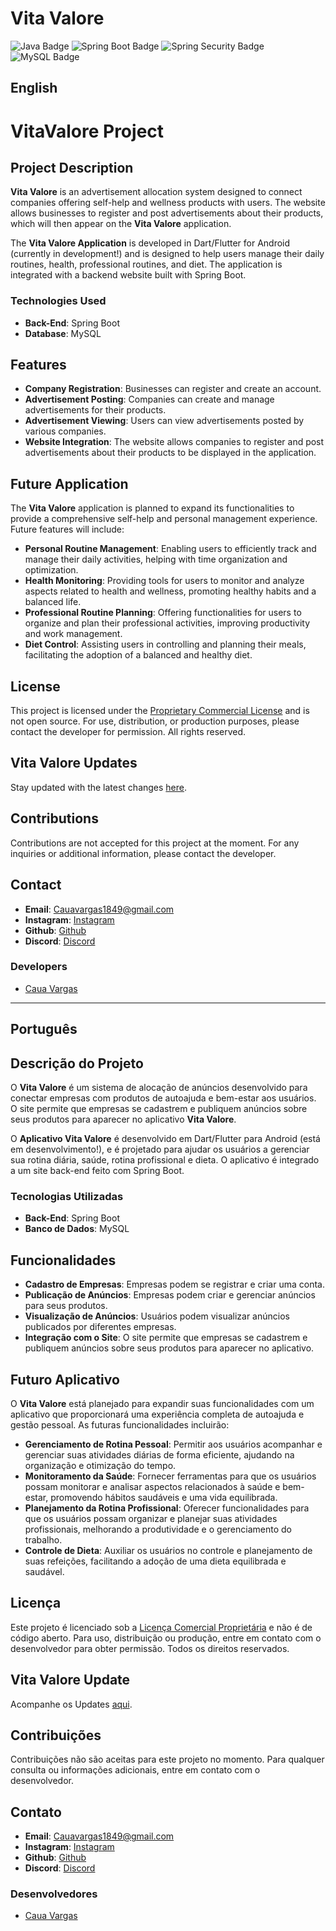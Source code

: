 # Vita Valore

![Java Badge](https://img.shields.io/badge/Java-17-ED8B00?style=for-the-badge&logo=openjdk&logoColor=white)
![Spring Boot Badge](https://img.shields.io/badge/Spring%20Boot-3.3.3-6DB33F?style=for-the-badge&logo=spring&logoColor=white)
![Spring Security Badge](https://img.shields.io/badge/Spring_Security-6DB33F?style=for-the-badge&logo=Spring-Security&logoColor=white)
![MySQL Badge](https://img.shields.io/badge/MySQL-005C84?style=for-the-badge&logo=mysql&logoColor=white)
<!--![Website Status Badge](https://img.shields.io/website-up-down-green-red/http/cv.lbesson.qc.to.svg)-->


## English


# VitaValore Project

## Project Description

**Vita Valore** is an advertisement allocation system designed to connect companies offering self-help and wellness products with users. The website allows businesses to register and post advertisements about their products, which will then appear on the **Vita Valore** application.

The **Vita Valore Application** is developed in Dart/Flutter for Android (currently in development!) and is designed to help users manage their daily routines, health, professional routines, and diet. The application is integrated with a backend website built with Spring Boot.

### Technologies Used

- **Back-End**: Spring Boot
- **Database**: MySQL

## Features

- **Company Registration**: Businesses can register and create an account.
- **Advertisement Posting**: Companies can create and manage advertisements for their products.
- **Advertisement Viewing**: Users can view advertisements posted by various companies.
- **Website Integration**: The website allows companies to register and post advertisements about their products to be displayed in the application.

## Future Application

The **Vita Valore** application is planned to expand its functionalities to provide a comprehensive self-help and personal management experience. Future features will include:

- **Personal Routine Management**: Enabling users to efficiently track and manage their daily activities, helping with time organization and optimization.
- **Health Monitoring**: Providing tools for users to monitor and analyze aspects related to health and wellness, promoting healthy habits and a balanced life.
- **Professional Routine Planning**: Offering functionalities for users to organize and plan their professional activities, improving productivity and work management.
- **Diet Control**: Assisting users in controlling and planning their meals, facilitating the adoption of a balanced and healthy diet.

## License

This project is licensed under the [Proprietary Commercial License](./LICENSE) and is not open source. For use, distribution, or production purposes, please contact the developer for permission. All rights reserved.

## Vita Valore Updates

Stay updated with the latest changes [here](./Update.md).

## Contributions

Contributions are not accepted for this project at the moment. For any inquiries or additional information, please contact the developer.

## Contact

- **Email**: [Cauavargas1849@gmail.com](mailto:Cauavargas1849@gmail.com)
- **Instagram**: [Instagram](https://www.instagram.com/vargass_54/)
- **Github**: [Github](https://github.com/Caua23)
- **Discord**: [Discord](https://discord.com/users/1058118949893570672)

### Developers

- [Caua Vargas](https://github.com/Caua23)

---

## Português

## Descrição do Projeto

O **Vita Valore** é um sistema de alocação de anúncios desenvolvido para conectar empresas com produtos de autoajuda e bem-estar aos usuários. O site permite que empresas se cadastrem e publiquem anúncios sobre seus produtos para aparecer no aplicativo **Vita Valore**.

O **Aplicativo Vita Valore** é desenvolvido em Dart/Flutter para Android (está em desenvolvimento!), e é projetado para ajudar os usuários a gerenciar sua rotina diária, saúde, rotina profissional e dieta. O aplicativo é integrado a um site back-end feito com Spring Boot.

### Tecnologias Utilizadas

- **Back-End**: Spring Boot
- **Banco de Dados**: MySQL

## Funcionalidades

- **Cadastro de Empresas**: Empresas podem se registrar e criar uma conta.
- **Publicação de Anúncios**: Empresas podem criar e gerenciar anúncios para seus produtos.
- **Visualização de Anúncios**: Usuários podem visualizar anúncios publicados por diferentes empresas.
- **Integração com o Site**: O site permite que empresas se cadastrem e publiquem anúncios sobre seus produtos para aparecer no aplicativo.

## Futuro Aplicativo

O **Vita Valore** está planejado para expandir suas funcionalidades com um aplicativo que proporcionará uma experiência completa de autoajuda e gestão pessoal. As futuras funcionalidades incluirão:

- **Gerenciamento de Rotina Pessoal**: Permitir aos usuários acompanhar e gerenciar suas atividades diárias de forma eficiente, ajudando na organização e otimização do tempo.
- **Monitoramento da Saúde**: Fornecer ferramentas para que os usuários possam monitorar e analisar aspectos relacionados à saúde e bem-estar, promovendo hábitos saudáveis e uma vida equilibrada.
- **Planejamento da Rotina Profissional**: Oferecer funcionalidades para que os usuários possam organizar e planejar suas atividades profissionais, melhorando a produtividade e o gerenciamento do trabalho.
- **Controle de Dieta**: Auxiliar os usuários no controle e planejamento de suas refeições, facilitando a adoção de uma dieta equilibrada e saudável.

## Licença

Este projeto é licenciado sob a [Licença Comercial Proprietária](./LICENSE) e não é de código aberto. Para uso, distribuição ou produção, entre em contato com o desenvolvedor para obter permissão. Todos os direitos reservados.


## Vita Valore Update

Acompanhe os Updates [aqui](./Update.md).
## Contribuições

Contribuições não são aceitas para este projeto no momento. Para qualquer consulta ou informações adicionais, entre em contato com o desenvolvedor.

## Contato

- **Email**: [Cauavargas1849@gmail.com](mailto:Cauavargas1849@gmail.com)
- **Instagram**: [Instagram](https://www.instagram.com/vargass_54/)
- **Github**: [Github](https://github.com/Caua23)
- **Discord**: [Discord](https://discord.com/users/1058118949893570672)

### Desenvolvedores


- [Caua Vargas](https://github.com/Caua23)
